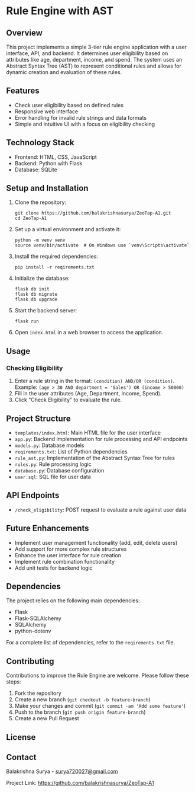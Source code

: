 # Rule Engine with AST

## Overview
This project implements a simple 3-tier rule engine application with a user interface, API, and backend. It determines user eligibility based on attributes like age, department, income, and spend. The system uses an Abstract Syntax Tree (AST) to represent conditional rules and allows for dynamic creation and evaluation of these rules.

## Features
- Check user eligibility based on defined rules
- Responsive web interface
- Error handling for invalid rule strings and data formats
- Simple and intuitive UI with a focus on eligibility checking

## Technology Stack
- Frontend: HTML, CSS, JavaScript
- Backend: Python with Flask
- Database: SQLite

## Setup and Installation
1. Clone the repository:
   ```
   git clone https://github.com/balakrishnasurya/ZeoTap-A1.git
   cd ZeoTap-A1
   ```

2. Set up a virtual environment and activate it:
   ```
   python -m venv venv
   source venv/bin/activate  # On Windows use `venv\Scripts\activate`
   ```

3. Install the required dependencies:
   ```
   pip install -r reqirements.txt
   ```

4. Initialize the database:
   ```
   flask db init
   flask db migrate
   flask db upgrade
   ```

5. Start the backend server:
   ```
   flask run
   ```

6. Open `index.html` in a web browser to access the application.

## Usage
### Checking Eligibility
1. Enter a rule string in the format: `(condition) AND/OR (condition)`.
   Example: `(age > 30 AND department = 'Sales') OR (income > 50000)`
2. Fill in the user attributes (Age, Department, Income, Spend).
3. Click "Check Eligibility" to evaluate the rule.

## Project Structure
- `templates/index.html`: Main HTML file for the user interface
- `app.py`: Backend implementation for rule processing and API endpoints
- `models.py`: Database models
- `reqirements.txt`: List of Python dependencies
- `rule_ast.py`: Implementation of the Abstract Syntax Tree for rules
- `rules.py`: Rule processing logic
- `database.py`: Database configuration
- `user.sql`: SQL file for user data

## API Endpoints
- `/check_eligibility`: POST request to evaluate a rule against user data

## Future Enhancements
- Implement user management functionality (add, edit, delete users)
- Add support for more complex rule structures
- Enhance the user interface for rule creation
- Implement rule combination functionality
- Add unit tests for backend logic

## Dependencies
The project relies on the following main dependencies:
- Flask
- Flask-SQLAlchemy
- SQLAlchemy
- python-dotenv

For a complete list of dependencies, refer to the `reqirements.txt` file.

## Contributing
Contributions to improve the Rule Engine are welcome. Please follow these steps:
1. Fork the repository
2. Create a new branch (`git checkout -b feature-branch`)
3. Make your changes and commit (`git commit -am 'Add some feature'`)
4. Push to the branch (`git push origin feature-branch`)
5. Create a new Pull Request

## License

## Contact
Balakrishna Surya - surya720027@gmail.com

Project Link: https://github.com/balakrishnasurya/ZeoTap-A1
